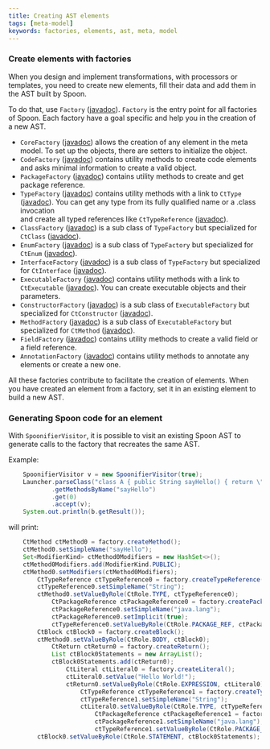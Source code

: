 ```yaml
---
title: Creating AST elements
tags: [meta-model]
keywords: factories, elements, ast, meta, model
---
```


### Create elements with factories
When you design and implement transformations, with processors 
or templates, you need to create new elements, fill their data and add 
them in the AST built by Spoon.

To do that, use `Factory` ([javadoc](http://spoon.gforge.inria.fr/mvnsites/spoon-core/apidocs/spoon/reflect/factory/Factory.html)). 
`Factory` is the entry point for all factories of Spoon. Each factory 
have a goal specific and help you in the creation of a new AST.

- `CoreFactory` ([javadoc](http://spoon.gforge.inria.fr/mvnsites/spoon-core/apidocs/spoon/reflect/factory/CoreFactory.html)) 
allows the creation of any element in the meta model. To set up the objects, there are setters to initialize the object.
- `CodeFactory` ([javadoc](http://spoon.gforge.inria.fr/mvnsites/spoon-core/apidocs/spoon/reflect/factory/CodeFactory.html)) 
contains utility methods to create code elements and asks minimal information
to create a valid object.
- `PackageFactory` ([javadoc](http://spoon.gforge.inria.fr/mvnsites/spoon-core/apidocs/spoon/reflect/factory/PackageFactory.html)) 
contains utility methods to create and get package reference.
- `TypeFactory` ([javadoc](http://spoon.gforge.inria.fr/mvnsites/spoon-core/apidocs/spoon/reflect/factory/TypeFactory.html)) 
contains utility methods with a link to `CtType` ([javadoc](http://spoon.gforge.inria.fr/mvnsites/spoon-core/apidocs/spoon/reflect/declaration/CtType.html)). 
You can get any type from its fully qualified name or a .class invocation  
and create all typed references like `CtTypeReference` ([javadoc](http://spoon.gforge.inria.fr/mvnsites/spoon-core/apidocs/spoon/reflect/reference/CtTypeReference.html)).
- `ClassFactory` ([javadoc](http://spoon.gforge.inria.fr/mvnsites/spoon-core/apidocs/spoon/reflect/factory/ClassFactory.html)) 
is a sub class of `TypeFactory` but specialized for `CtClass` ([javadoc](http://spoon.gforge.inria.fr/mvnsites/spoon-core/apidocs/spoon/reflect/declaration/CtClass.html)).
- `EnumFactory` ([javadoc](http://spoon.gforge.inria.fr/mvnsites/spoon-core/apidocs/spoon/reflect/factory/EnumFactory.html)) 
is a sub class of `TypeFactory` but specialized for `CtEnum` ([javadoc](http://spoon.gforge.inria.fr/mvnsites/spoon-core/apidocs/spoon/reflect/declaration/CtEnum.html)).
- `InterfaceFactory` ([javadoc](http://spoon.gforge.inria.fr/mvnsites/spoon-core/apidocs/spoon/reflect/factory/InterfaceFactory.html)) 
is a sub class of `TypeFactory` but specialized for `CtInterface` ([javadoc](http://spoon.gforge.inria.fr/mvnsites/spoon-core/apidocs/spoon/reflect/declaration/CtInterface.html)).
- `ExecutableFactory` ([javadoc](http://spoon.gforge.inria.fr/mvnsites/spoon-core/apidocs/spoon/reflect/factory/ExecutableFactory.html)) 
contains utility methods with a link to `CtExecutable` ([javadoc](http://spoon.gforge.inria.fr/mvnsites/spoon-core/apidocs/spoon/reflect/declaration/CtExecutable.html)). 
You can create executable objects and their parameters.
- `ConstructorFactory` ([javadoc](http://spoon.gforge.inria.fr/mvnsites/spoon-core/apidocs/spoon/reflect/factory/ConstructorFactory.html)) 
is a sub class of `ExecutableFactory` but specialized for `CtConstructor` ([javadoc](http://spoon.gforge.inria.fr/mvnsites/spoon-core/apidocs/spoon/reflect/declaration/CtConstructor.html)).
- `MethodFactory` ([javadoc](http://spoon.gforge.inria.fr/mvnsites/spoon-core/apidocs/spoon/reflect/factory/MethodFactory.html)) 
is a sub class of `ExecutableFactory` but specialized for `CtMethod` ([javadoc](http://spoon.gforge.inria.fr/mvnsites/spoon-core/apidocs/spoon/reflect/declaration/CtMethod.html)).
- `FieldFactory` ([javadoc](http://spoon.gforge.inria.fr/mvnsites/spoon-core/apidocs/spoon/reflect/factory/FieldFactory.html)) 
contains utility methods to create a valid field or a field reference.
- `AnnotationFactory` ([javadoc](http://spoon.gforge.inria.fr/mvnsites/spoon-core/apidocs/spoon/reflect/factory/AnnotationFactory.html)) 
contains utility methods to annotate any elements or create a new one.

All these factories contribute to facilitate the creation of elements. 
When you have created an element from a factory, set it in an existing element 
to build a new AST.

### Generating Spoon code for an element

With `SpoonifierVisitor`, it is possible to visit an existing Spoon AST to generate calls to the factory that recreates the same AST.

Example:

```java
    SpoonifierVisitor v = new SpoonifierVisitor(true);
    Launcher.parseClass("class A { public String sayHello() { return \"Hello World!\";}}")
            .getMethodsByName("sayHello")
            .get(0)
            .accept(v);
    System.out.println(b.getResult());
```

will print:

```java
	CtMethod ctMethod0 = factory.createMethod();
	ctMethod0.setSimpleName("sayHello");
	Set<ModifierKind> ctMethod0Modifiers = new HashSet<>();
	ctMethod0Modifiers.add(ModifierKind.PUBLIC);
	ctMethod0.setModifiers(ctMethod0Modifiers);
		CtTypeReference ctTypeReference0 = factory.createTypeReference();
		ctTypeReference0.setSimpleName("String");
		ctMethod0.setValueByRole(CtRole.TYPE, ctTypeReference0);
			CtPackageReference ctPackageReference0 = factory.createPackageReference();
			ctPackageReference0.setSimpleName("java.lang");
			ctPackageReference0.setImplicit(true);
			ctTypeReference0.setValueByRole(CtRole.PACKAGE_REF, ctPackageReference0);
		CtBlock ctBlock0 = factory.createBlock();
		ctMethod0.setValueByRole(CtRole.BODY, ctBlock0);
			CtReturn ctReturn0 = factory.createReturn();
			List ctBlock0Statements = new ArrayList();
			ctBlock0Statements.add(ctReturn0);
				CtLiteral ctLiteral0 = factory.createLiteral();
				ctLiteral0.setValue("Hello World!");
				ctReturn0.setValueByRole(CtRole.EXPRESSION, ctLiteral0);
					CtTypeReference ctTypeReference1 = factory.createTypeReference();
					ctTypeReference1.setSimpleName("String");
					ctLiteral0.setValueByRole(CtRole.TYPE, ctTypeReference1);
						CtPackageReference ctPackageReference1 = factory.createPackageReference();
						ctPackageReference1.setSimpleName("java.lang");
						ctTypeReference1.setValueByRole(CtRole.PACKAGE_REF, ctPackageReference1);
		ctBlock0.setValueByRole(CtRole.STATEMENT, ctBlock0Statements);

```
